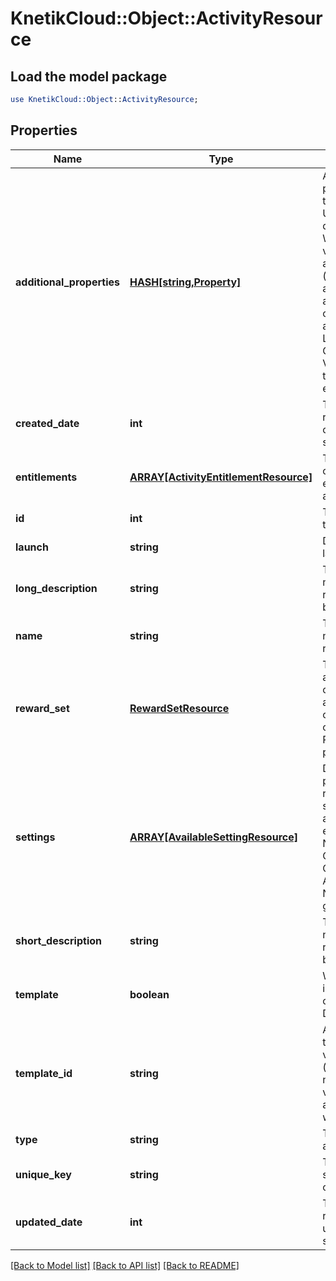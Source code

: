 # KnetikCloud::Object::ActivityResource

## Load the model package
```perl
use KnetikCloud::Object::ActivityResource;
```

## Properties
Name | Type | Description | Notes
------------ | ------------- | ------------- | -------------
**additional_properties** | [**HASH[string,Property]**](Property.md) | A map of additional properties keyed on the property name. Used to further describe an activity. While settings will vary from one activity occurrence (a game) to another, additional properties are shared by all the occurrences of this activity. Ex: Activity Logo, Disclaimer, Greeting, etc. Validated against template if one exists for activities | [optional] 
**created_date** | **int** | The date/time this resource was created in seconds since unix epoch | [optional] 
**entitlements** | [**ARRAY[ActivityEntitlementResource]**](ActivityEntitlementResource.md) | The list of items that can be used for entitlement (wager amounts/etc) | [optional] 
**id** | **int** | The unique ID for that resource | [optional] 
**launch** | **string** | Details about how to launch the activity | [optional] 
**long_description** | **string** | The user friendly name of that resource. Defaults to blank string | [optional] 
**name** | **string** | The user friendly name of that resource | 
**reward_set** | [**RewardSetResource**](RewardSetResource.md) | The rewards to give at the end of each occurence of the activity. When creating/updating only id is used. Reward set must be pre-existing | [optional] 
**settings** | [**ARRAY[AvailableSettingResource]**](AvailableSettingResource.md) | Define what parameters are required/available to start and run an activity. For example: Difficulty, Number of Questions, Character name, Avatar, Duration, etc. Not populated when getting listing | [optional] 
**short_description** | **string** | The user friendly name of that resource. Defaults to blank string | [optional] 
**template** | **boolean** | Whether this activity is a template for other activities. Default: false | [optional] 
**template_id** | **string** | An activity template this activity is validated against (private). May be null and no validation of additional_properties will be done | [optional] 
**type** | **string** | The type of the activity | 
**unique_key** | **string** | The unique key (for static reference in code) of the activity | [optional] 
**updated_date** | **int** | The date/time this resource was last updated in seconds since unix epoch | [optional] 

[[Back to Model list]](../README.md#documentation-for-models) [[Back to API list]](../README.md#documentation-for-api-endpoints) [[Back to README]](../README.md)


